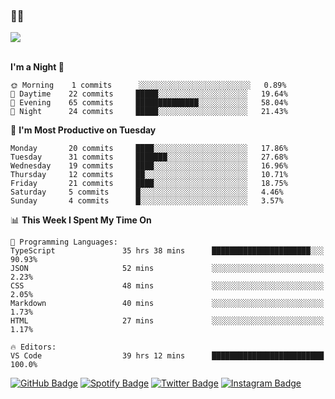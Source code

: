 ### 🤙🍺

<a href="https://github-readme-stats.vercel.app/api?username=hzak2xx&count_private=true&show_icons=true&theme=dracula">
  <img align="center" src="https://github-readme-stats.vercel.app/api?username=hzak2xx&count_private=true&show_icons=true&theme=dracula" />
</a>  
</br>
</br>

<!--START_SECTION:waka-->
**I'm a Night 🦉** 

```text
🌞 Morning    1 commits      ░░░░░░░░░░░░░░░░░░░░░░░░░   0.89% 
🌆 Daytime    22 commits     █████░░░░░░░░░░░░░░░░░░░░   19.64% 
🌃 Evening    65 commits     ██████████████░░░░░░░░░░░   58.04% 
🌙 Night      24 commits     █████░░░░░░░░░░░░░░░░░░░░   21.43%

```
📅 **I'm Most Productive on Tuesday** 

```text
Monday       20 commits     ████░░░░░░░░░░░░░░░░░░░░░   17.86% 
Tuesday      31 commits     ███████░░░░░░░░░░░░░░░░░░   27.68% 
Wednesday    19 commits     ████░░░░░░░░░░░░░░░░░░░░░   16.96% 
Thursday     12 commits     ██░░░░░░░░░░░░░░░░░░░░░░░   10.71% 
Friday       21 commits     ████░░░░░░░░░░░░░░░░░░░░░   18.75% 
Saturday     5 commits      █░░░░░░░░░░░░░░░░░░░░░░░░   4.46% 
Sunday       4 commits      █░░░░░░░░░░░░░░░░░░░░░░░░   3.57%

```


📊 **This Week I Spent My Time On** 

```text
💬 Programming Languages: 
TypeScript               35 hrs 38 mins      ██████████████████████░░░   90.93% 
JSON                     52 mins             ░░░░░░░░░░░░░░░░░░░░░░░░░   2.23% 
CSS                      48 mins             ░░░░░░░░░░░░░░░░░░░░░░░░░   2.05% 
Markdown                 40 mins             ░░░░░░░░░░░░░░░░░░░░░░░░░   1.73% 
HTML                     27 mins             ░░░░░░░░░░░░░░░░░░░░░░░░░   1.17%

🔥 Editors: 
VS Code                  39 hrs 12 mins      █████████████████████████   100.0%

```


<!--END_SECTION:waka-->

[![GitHub Badge](https://img.shields.io/badge/GitHub-100000?style=for-the-badge&logo=github&logoColor=white)](https://github.com/hzak2xx)
[![Spotify Badge](https://img.shields.io/badge/Spotify-1ED760?&style=for-the-badge&logo=spotify&logoColor=white)](https://open.spotify.com/user/uf90s6sbbh75a1mt44clkhkvf)
[![Twitter Badge](https://img.shields.io/badge/Twitter-1DA1F2?style=for-the-badge&logo=twitter&logoColor=white)](https://twitter.com/hzak2xx)
[![Instagram Badge](https://img.shields.io/badge/Instagram-E4405F?style=for-the-badge&logo=instagram&logoColor=white)](https://www.instagram.com/hzak2xx/)
